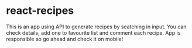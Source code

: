 # react-recipes
This is an app using API to generate recipes by seatching in input. You can check details, add one to favourite list and comment each recipe.  App is responsible so go ahead and check it on mobile!

